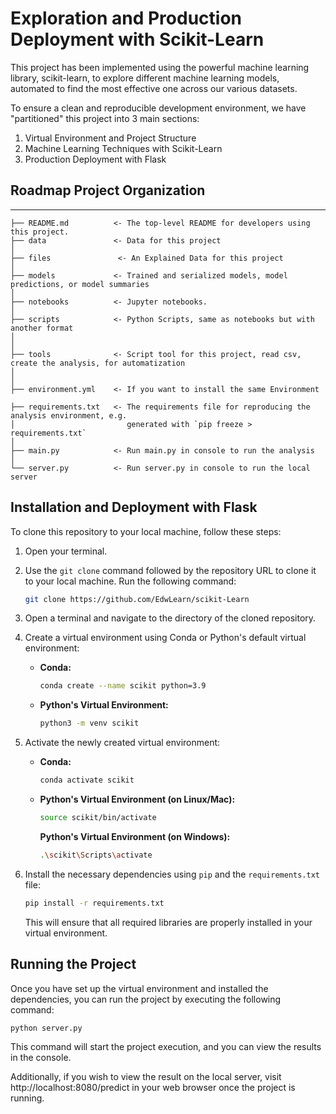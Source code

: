 # Exploration and Production Deployment with Scikit-Learn

This project has been implemented using the powerful machine learning library, scikit-learn, to explore different machine learning models, automated to find the most effective one across our various datasets.

To ensure a clean and reproducible development environment, we have "partitioned" this project into 3 main sections:

1) Virtual Environment and Project Structure
2) Machine Learning Techniques with Scikit-Learn
3) Production Deployment with Flask

## Roadmap Project Organization

------------

    ├── README.md          <- The top-level README for developers using this project.
    ├── data               <- Data for this project
    │
    ├── files               <- An Explained Data for this project
    │
    ├── models             <- Trained and serialized models, model predictions, or model summaries
    │
    ├── notebooks          <- Jupyter notebooks.
    │
    ├── scripts            <- Python Scripts, same as notebooks but with another format
    │
    │
    ├── tools              <- Script tool for this project, read csv, create the analysis, for automatization
    │
    │
    ├── environment.yml    <- If you want to install the same Environment 
    
    ├── requirements.txt   <- The requirements file for reproducing the analysis environment, e.g.
    │                         generated with `pip freeze > requirements.txt`
    │
    ├── main.py            <- Run main.py in console to run the analysis
    │
    └── server.py          <- Run server.py in console to run the local server

## Installation and Deployment with Flask

To clone this repository to your local machine, follow these steps:

1. Open your terminal.

2. Use the `git clone` command followed by the repository URL to clone it to your local machine. Run the following command:

    ```bash
    git clone https://github.com/EdwLearn/scikit-Learn
    ```

3. Open a terminal and navigate to the directory of the cloned repository.

4. Create a virtual environment using Conda or Python's default virtual environment:

    - **Conda:**
    
        ```bash
        conda create --name scikit python=3.9
        ```
    
    - **Python's Virtual Environment:**
    
        ```bash
        python3 -m venv scikit
        ```

5. Activate the newly created virtual environment:

    - **Conda:**
    
        ```bash
        conda activate scikit
        ```

    - **Python's Virtual Environment (on Linux/Mac):**
    
        ```bash
        source scikit/bin/activate
        ```

        **Python's Virtual Environment (on Windows):**
    
        ```bash
        .\scikit\Scripts\activate
        ```

6. Install the necessary dependencies using `pip` and the `requirements.txt` file:

    ```bash
    pip install -r requirements.txt
    ```

    This will ensure that all required libraries are properly installed in your virtual environment.

## Running the Project

Once you have set up the virtual environment and installed the dependencies, you can run the project by executing the following command:

```bash
python server.py
```

This command will start the project execution, and you can view the results in the console.

Additionally, if you wish to view the result on the local server, visit http://localhost:8080/predict in your web browser once the project is running.

